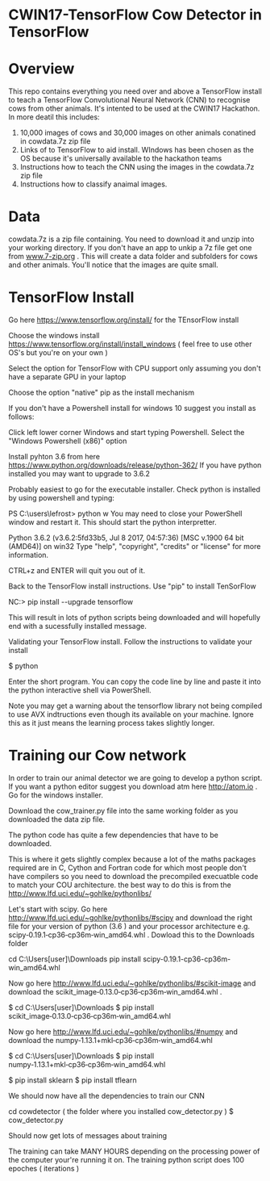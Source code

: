 
CWIN17-TensorFlow
Cow Detector in TensorFlow
==========================

Overview
========

This repo contains everything you need over and above a TensorFlow install to teach a TensorFlow Convolutional Neural Network (CNN) to recognise cows from other animals. It's intented to be used at the CWIN17 Hackathon. In more deatil this includes:

1. 10,000 images of cows and 30,000 images on other animals conatined in cowdata.7z zip file
2. Links of to TensorFlow to aid install. WIndows has been chosen as the OS because it's universally available to the hackathon teams
3. Instructions how to teach the CNN using the images in the cowdata.7z zip file
4. Instructions how to classify anaimal images.

Data
====

cowdata.7z is a zip file containing. You need to download it and unzip into your working directory. If you don't have an app to unkip a 7z file get one from www.7-zip.org . This will create a data folder and subfolders for cows and other animals. You'll notice that the images are quite small.


TensorFlow Install
==================


Go here https://www.tensorflow.org/install/ for the TEnsorFlow install

Choose the windows install https://www.tensorflow.org/install/install_windows ( feel free to use other OS's but you're on your own )

Select the option for TensorFlow with CPU support only assuming you don't have a separate GPU in your laptop

Choose the option "native" pip as the install mechanism

If you don't have a Powershell install for windows 10 suggest you install as follows:

Click left lower corner Windows and start typing Powershell. Select the "Windows Powershell (x86)" option

Install pyhton 3.6 from here https://www.python.org/downloads/release/python-362/ If you have python installed you may want to upgrade to 3.6.2

Probably easiest to go for the executable installer. Check python is installed by using powershell and typing:

PS C:\users\lefrost> python
w
You may need to close your PowerShell window and restart it. This should start the python interpretter. 

Python 3.6.2 (v3.6.2:5fd33b5, Jul  8 2017, 04:57:36) [MSC v.1900 64 bit (AMD64)] on win32
Type "help", "copyright", "credits" or "license" for more information.

CTRL+z and ENTER will quit you out of it.

Back to the TensorFlow install instructions. Use "pip" to install TenSorFlow


NC:\> pip install --upgrade tensorflow


This will result in lots of python scripts being downloaded and will hopefully end with a sucessfully installed message.

Validating your TensorFlow install. Follow the instructions to validate your install

$ python

Enter the short program. You can copy the code line by line and paste it into the python interactive shell via PowerShell.

Note you may get a warning about the tensorflow library not being compiled to use AVX indtructions even though its available on your machine. Ignore this as it just means the learning process takes slightly longer.

Training our Cow network
========================

In order to train our animal detector we are going to develop a python script. If you want a python editor suggest you download atm here http://atom.io . Go for the windows installer.


Download the cow_trainer.py file into the same working folder as you downloaded the data zip file.

The python code has quite a few dependencies that have to be downloaded.

This is where it gets slightly complex because a lot of the maths packages required are in C, Cython and Fortran code for which most people don't have compilers so you need to download the precompiled execuatble code to match your COU architecture. the best way to do this is from the http://www.lfd.uci.edu/~gohlke/pythonlibs/

Let's start with scipy. Go here http://www.lfd.uci.edu/~gohlke/pythonlibs/#scipy and download the right file for your version of python (3.6 ) and your processor architecture e.g. scipy‑0.19.1‑cp36‑cp36m‑win_amd64.whl . Dowload this to the Downloads folder

cd C:\Users\[user]\Downloads
pip install scipy-0.19.1-cp36-cp36m-win_amd64.whl

Now go here http://www.lfd.uci.edu/~gohlke/pythonlibs/#scikit-image and download the scikit_image‑0.13.0‑cp36‑cp36m‑win_amd64.whl .

$ cd C:\Users\[user]\Downloads
$ pip install scikit_image‑0.13.0‑cp36‑cp36m‑win_amd64.whl

Now go here http://www.lfd.uci.edu/~gohlke/pythonlibs/#numpy and download the numpy‑1.13.1+mkl‑cp36‑cp36m‑win_amd64.whl

$ cd C:\Users\[user]\Downloads
$ pip install numpy‑1.13.1+mkl‑cp36‑cp36m‑win_amd64.whl

$ pip install sklearn
$ pip install tflearn

We should now have all the dependencies to train our CNN

cd cowdetector ( the folder where you installed cow_detector.py )
$ cow_detector.py

Should now get lots of messages about training 

The training can take MANY HOURS depending on the processing power of the computer your're running it on. The training python script does 100 epoches ( iterations )

